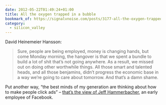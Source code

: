 ```yaml
---
date: 2012-05-22T01:49:24+01:00
title: All the oxygen trapped in a bubble
bookmark_of: https://signalvnoise.com/posts/3177-all-the-oxygen-trapped-in-a-bubble
category:
  - silicon_valley
---
```


David Heinemeier Hansson:

> Sure, people are being employed, money is changing hands, but come Monday morning, the hangover is that we spent a bundle to build a lot of shit that’s not going anywhere. As a result, we missed out on doing other worthwhile things. All those smart and talented heads, and all those benjamins, didn’t progress the economic base in a way we’re going to care about tomorrow. And that’s a damn shame.

Put another way, “the best minds of my generation are thinking about how to make people click ads” – [that’s the view of Jeff Hammerbacher][1], an early employee of Facebook.

[1]: https://www.bloomberg.com/news/articles/2011-04-14/this-tech-bubble-is-different
